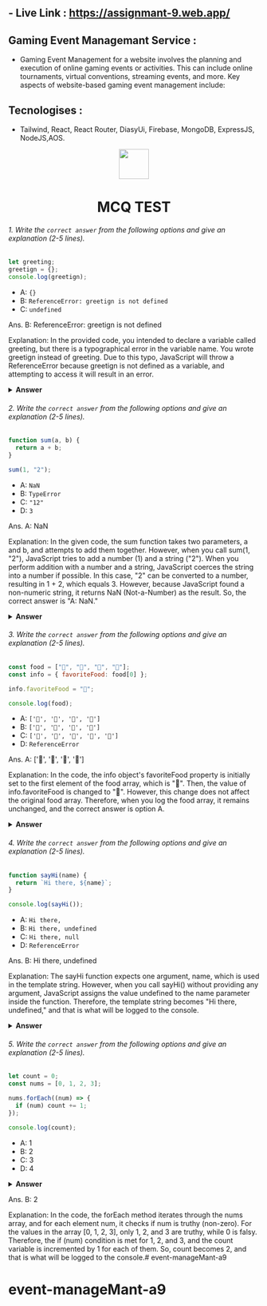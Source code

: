 ## - Live Link : https://assignmant-9.web.app/

 ## Gaming Event Managemant Service : 
 - Gaming Event Management for a website involves the planning and execution of online gaming events or activities. This can include online tournaments, virtual conventions, streaming events, and more. Key aspects of website-based gaming event management include:

 ## Tecnologises :
 - Tailwind, React, React Router, DiasyUi, Firebase, MongoDB, ExpressJS, NodeJS,AOS.
 
<div align="center">
  <img height="60" src="https://edurev.gumlet.io/AllImages/original/ApplicationImages/CourseImages/944e5d47-8c55-4a89-91e5-22ab5f2798fc_CI.png">
  <h1>MCQ TEST</h1>
</div>

###### 1. Write the `correct answer` from the following options and give an explanation (2-5 lines).

```javascript
let greeting;
greetign = {};
console.log(greetign);
```

- A: `{}`
- B: `ReferenceError: greetign is not defined`
- C: `undefined`

Ans. B: ReferenceError: greetign is not defined

Explanation: In the provided code, you intended to declare a variable called greeting, but there is a typographical error in the variable name. You wrote greetign instead of greeting. Due to this typo, JavaScript will throw a ReferenceError because greetign is not defined as a variable, and attempting to access it will result in an error.



<details><summary><b>Answer</b></summary>
<p>

#### Answer: ?

<i>Write your explanation here</i>

</p>
</details>

###### 2. Write the `correct answer` from the following options and give an explanation (2-5 lines).

```javascript
function sum(a, b) {
  return a + b;
}

sum(1, "2");
```

- A: `NaN`
- B: `TypeError`
- C: `"12"`
- D: `3`


Ans. A: NaN

Explanation: In the given code, the sum function takes two parameters, a and b, and attempts to add them together. However, when you call sum(1, "2"), JavaScript tries to add a number (1) and a string ("2"). When you perform addition with a number and a string, JavaScript coerces the string into a number if possible. In this case, "2" can be converted to a number, resulting in 1 + 2, which equals 3. However, because JavaScript found a non-numeric string, it returns NaN (Not-a-Number) as the result. So, the correct answer is "A: NaN."



<details><summary><b>Answer</b></summary>
<p>

#### Answer: ?

<i>Write your explanation here</i>

</p>
</details>

###### 3. Write the `correct answer` from the following options and give an explanation (2-5 lines).

```javascript
const food = ["🍕", "🍫", "🥑", "🍔"];
const info = { favoriteFood: food[0] };

info.favoriteFood = "🍝";

console.log(food);
```

- A: `['🍕', '🍫', '🥑', '🍔']`
- B: `['🍝', '🍫', '🥑', '🍔']`
- C: `['🍝', '🍕', '🍫', '🥑', '🍔']`
- D: `ReferenceError`


Ans. A: ['🍕', '🍫', '🥑', '🍔']

Explanation: In the code, the info object's favoriteFood property is initially set to the first element of the food array, which is "🍕". Then, the value of info.favoriteFood is changed to "🍝". However, this change does not affect the original food array. Therefore, when you log the food array, it remains unchanged, and the correct answer is option A.



<details><summary><b>Answer</b></summary>
<p>

#### Answer: ?

<i>Write your explanation here</i>

</p>
</details>

###### 4. Write the `correct answer` from the following options and give an explanation (2-5 lines).

```javascript
function sayHi(name) {
  return `Hi there, ${name}`;
}

console.log(sayHi());
```

- A: `Hi there,`
- B: `Hi there, undefined`
- C: `Hi there, null`
- D: `ReferenceError`

Ans. B: Hi there, undefined

Explanation: The sayHi function expects one argument, name, which is used in the template string. However, when you call sayHi() without providing any argument, JavaScript assigns the value undefined to the name parameter inside the function. Therefore, the template string becomes "Hi there, undefined," and that is what will be logged to the console.



<details><summary><b>Answer</b></summary>
<p>

#### Answer: ?

<i>Write your explanation here</i>

</p>
</details>

###### 5. Write the `correct answer` from the following options and give an explanation (2-5 lines).

```javascript
let count = 0;
const nums = [0, 1, 2, 3];

nums.forEach((num) => {
  if (num) count += 1;
});

console.log(count);
```

- A: 1
- B: 2
- C: 3
- D: 4

<details><summary><b>Answer</b></summary>
<p>

#### Answer: ?

<i>Write your explanation here</i>

</p>
</details>

Ans. B: 2

Explanation: In the code, the forEach method iterates through the nums array, and for each element num, it checks if num is truthy (non-zero). For the values in the array [0, 1, 2, 3], only 1, 2, and 3 are truthy, while 0 is falsy. Therefore, the if (num) condition is met for 1, 2, and 3, and the count variable is incremented by 1 for each of them. So, count becomes 2, and that is what will be logged to the console.# event-manageMant-a9
# event-manageMant-a9
